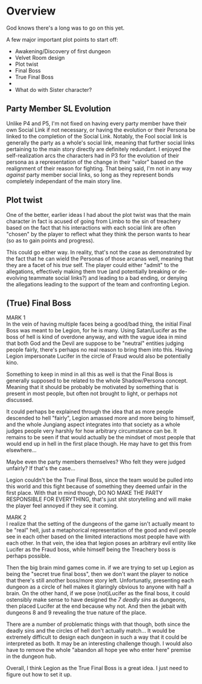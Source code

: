 # Overview
God knows there's a long was to go on this yet.

A few major important plot points to start off:
- Awakening/Discovery of first dungeon
- Velvet Room design
- Plot twist
- Final Boss
- True Final Boss
- 
- What do with Sister character?


## Party Member SL Evolution
Unlike P4 and P5, I'm not fixed on having every party member have their own Social Link if not necessary, or having the evolution or their Persona be linked to the completion of the Social Link. Notably, the Fool social link is generally the party as a whole's social link, meaning that further social links pertaining to the main story directly are definitely redundant. I enjoyed the self-realization arcs the characters had in P3 for the evolution of their persona as a representation of the change in their "valor" based on the realignment of their reason for fighting. That being said, I'm not in any way *against* party member social links, so long as they represent bonds completely independant of the main story line.


## Plot twist
One of the better, earlier ideas I had about the plot twist was that the main character in fact is acused of going from Limbo to the sin of treachery based on the fact that his interactions with each social link are often "chosen" by the player to reflect what they think the person wants to hear (so as to gain points and progress).

This could go either way. In reality, that's not the case as demonstrated by the fact that he can wield the Personas of those arcanas well, meaning that they are a facet of his _true_ self. The player could either "admit" to the allegations, effectively making them true (and potentially breaking or de-evolving teammate social links?) and leading to a bad ending, or denying the allegations leading to the support of the team and confronting Legion.


## (True) Final Boss
MARK 1  
In the vein of having multiple faces being a good/bad thing, the initial Final Boss was meant to be Legion, for he is many. Using Satan/Lucifer as the boss of hell is kind of overdone anyway, and with the vague idea in mind that both God and the Devil are suppose to be "neutral" entities judging people fairly, there's perhaps no real reason to bring them into this.
Having Legion impersonate Lucifer in the circle of Fraud would also be potentially kino.

Something to keep in mind in all this as well is that the Final Boss is generally supposed to be related to the whole Shadow/Persona concept. Meaning that it should be probably be motivated by something that is present in most people, but often not brought to light, or perhaps not discussed.

It could perhaps be explained through the idea that as more people descended to hell "fairly", Legion amassed more and more being to himself, and the whole Jungiang aspect integrates into that society as a whole judges people very harshly for how arbitrary circumstance can be. It remains to be seen if that would actually be the mindset of most people that would end up in hell in the first place though. He may have to get this from elsewhere...

Maybe even the party members themselves? Who felt they were judged unfairly? If that's the case...

Legion couldn't be the True Final Boss, since the team would be pulled into this world and this fight because of something they deemed unfair in the first place. With that in mind though, DO NO MAKE THE PARTY RESPONSIBLE FOR EVERYTHING, that's just shit storytelling and will make the player feel annoyed if they see it coming.


MARK 2  
I realize that the setting of the dungeons of the game isn't actually meant to be "real" hell, just a metaphorical representation of the good and evil people see in each other based on the limited interactions most people have with each other. In that vein, the idea that legion poses an arbitrary evil entity like Lucifer as the Fraud boss, while himself being the Treachery boss is perhaps possible.

Then the big brain mind games come in. if we are trying to set up Legion as being the "secret true final boss", then we don't want the player to notice that there's still another boss/more story left. Unfortunatly, presenting each dungeon as a circle of hell makes it glaringly obvious to anyone with half a brain. On the other hand, if we pose (not)Lucifer as the final boss, it could ostensibly make sense to have designed the *7 deadly sins* as dungeons, then placed Lucifer at the end because why not. And then the jebait with dungeons 8 and 9 revealing the true nature of the place.

There are a number of problematic things with that though, both since the deadly sins and the circles of hell don't actually match... It would be extremely difficult to design each dungeon in such a way that it could be interpreted as both. It may be an interesting challenge though. I would also have to remove the whole "abandon all hope yee who enter here" premise in the dungeon hub.

Overall, I think Legion as the True Final Boss is a great idea. I just need to figure out how to set it up.